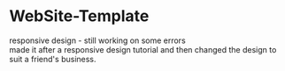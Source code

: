 # WebSite-Template
responsive design - still working on some errors
</br>
made it after a responsive design tutorial and then changed the design to suit a friend's business.
